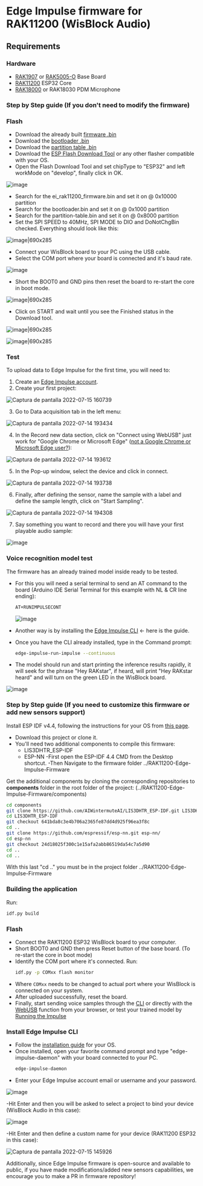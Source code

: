 # Edge Impulse firmware for RAK11200 (WisBlock Audio)


## Requirements

### Hardware

- [RAK1907](https://store.rakwireless.com/products/rak19007-wisblock-base-board-2nd-gen) or [RAK5005-O](https://store.rakwireless.com/products/rak5005-o-base-board) Base Board
- [RAK11200](https://store.rakwireless.com/products/wiscore-esp32-module-rak11200) ESP32 Core 
- [RAK18000](https://store.rakwireless.com/products/wisblock-microphone-module-rak18000) or RAK18030 PDM Microphone

### Step by Step guide (If you don't need to modify the firmware)

### Flash

- Download the already built [firmware .bin](https://github.com/mcmchris/wisblock-edge-impulse/blob/main/RAK11200-Edge-Impulse-Firmware/build/ei_rak11200_firmware.bin)
- Download the [bootloader .bin](https://github.com/mcmchris/wisblock-edge-impulse/blob/main/RAK11200-Edge-Impulse-Firmware/build/bootloader/bootloader.bin) 
- Download the [partition table .bin](https://github.com/mcmchris/wisblock-edge-impulse/blob/main/RAK11200-Edge-Impulse-Firmware/build/partition_table/partition-table.bin)
- Download the [ESP Flash Download Tool](https://www.espressif.com/en/support/download/other-tools) or any other flasher compatible with your OS.
- Open the Flash Download Tool and set chipType to "ESP32" and left workMode on "develop", finally click in OK.

![image](https://user-images.githubusercontent.com/49886387/179289799-e3328d8b-f8e2-4e99-a4af-6028eb6cdffa.png)

- Search for the ei_rak11200_firmware.bin and set it on @ 0x10000 partition
- Search for the bootloader.bin and set it on @ 0x1000 partition
- Search for the partition-table.bin and set it on @ 0x8000 partition
- Set the SPI SPEED to 40MHz, SPI MODE to DIO and DoNotChgBin checked.
Everything should look like this:

![image|690x285](https://user-images.githubusercontent.com/49886387/179113960-66323497-6fc8-49f5-a953-dd94b39b1a36.png)

- Connect your WisBlock board to your PC using the USB cable.
- Select the COM port where your board is connected and it's baud rate.

![image](https://user-images.githubusercontent.com/49886387/179116490-f4fc1ef7-0481-406d-8208-da069d252075.png)

- Short the BOOT0 and GND pins then reset the board to re-start the core in boot mode.

![image|690x285](https://user-images.githubusercontent.com/49886387/179116270-87070584-3172-4faa-9326-27bb337afb61.png)

- Click on START and wait until you see the Finished status in the Download tool.

![image|690x285](https://user-images.githubusercontent.com/49886387/179290381-4ba5a259-6442-4b73-bac0-dbacd45f76e0.png)

![image|690x285](https://user-images.githubusercontent.com/49886387/179116885-5ac376b1-b176-4ce3-95f7-aeeca5cfc5b4.png)

### Test

To upload data to Edge Impulse for the first time, you will need to:
1. Create an [Edge Impulse account](https://studio.edgeimpulse.com/login).
2. Create your first project:

![Captura de pantalla 2022-07-15 160739](https://user-images.githubusercontent.com/49886387/179303223-b7f7e2f6-53df-4195-8d09-87d3ae7d1283.png)

3. Go to Data acquisition tab in the left menu:

![Captura de pantalla 2022-07-14 193434](https://user-images.githubusercontent.com/49886387/179118482-f69b6150-ece9-4be0-9fe1-3ec638e204e8.png)

4. In the Record new data section, click on "Connect using WebUSB" just work for "Google Chrome or Microsoft Edge" ([not a Google Chrome or Microsoft Edge user?](https://github.com/mcmchris/wisblock-edge-impulse/blob/main/RAK11200-Edge-Impulse-Firmware/README.md#install-edge-impulse-cli)):

![Captura de pantalla 2022-07-14 193612](https://user-images.githubusercontent.com/49886387/179118604-4f8a15cf-893e-4207-a0c5-306bae7ce9ae.png)

5. In the Pop-up window, select the device and click in connect.

![Captura de pantalla 2022-07-14 193738](https://user-images.githubusercontent.com/49886387/179118781-b0cef568-7815-4ed5-a23e-2979b1eb9f1a.png)

6. Finally, after defining the sensor, name the sample with a label and define the sample length, click on "Start Sampling".

![Captura de pantalla 2022-07-14 194308](https://user-images.githubusercontent.com/49886387/179119291-15b8d0aa-2dcd-47f2-858c-ebfc6c81d44a.png)

7. Say something you want to record and there you will have your first playable audio sample:

![image](https://user-images.githubusercontent.com/49886387/179119451-32392dd1-6ebe-404f-a749-ee39748fa6dd.png)

### Voice recognition model test
The firmware has an already trained model inside ready to be tested.
- For this you will need a serial terminal to send an AT command to the board (Arduino IDE Serial Terminal for this example with NL & CR line ending):
   ```bash
   AT+RUNIMPULSECONT
   ```
   ![image](https://user-images.githubusercontent.com/49886387/179533317-90f8f0d3-9d26-499e-aa97-8af6e02830b2.png)

- Another way is by installing the [Edge Impulse CLI](https://github.com/mcmchris/wisblock-edge-impulse/blob/main/RAK11200-Edge-Impulse-Firmware/README.md#install-edge-impulse-cli) <- here is the guide.
- Once you have the CLI already installed, type in the Command prompt:
   ```bash
   edge-impulse-run-impulse --continuous
   ```
- The model should run and start printing the inference results rapidly, it will seek for the phrase "Hey RAKstar", if heard, will print "Hey RAKstar heard" and will turn on the green LED in the WisBlock board.

![image](https://user-images.githubusercontent.com/49886387/179295206-2db2cdba-394c-4f56-9931-7a656d545bb1.png)


### Step by Step guide (If you need to customize this firmware or add new sensors support)

Install ESP IDF v4.4, following the instructions for your OS from [this page](https://docs.espressif.com/projects/esp-idf/en/v4.4/esp32/get-started/index.html#installation-step-by-step).

- Download this project or clone it.
- You'll need two additional components to compile this firmware:
  - LIS3DHTR_ESP-IDF
  - ESP-NN
-First open the ESP-IDF 4.4 CMD from the Desktop shortcut.
-Then Navigate to the firmware folder ../RAK11200-Edge-Impulse-Firmware

Get the additional components by cloning the corresponding repositories to **components** folder in the root folder of the project: (../RAK11200-Edge-Impulse-Firmware/components)

```bash
cd components
git clone https://github.com/AIWintermuteAI/LIS3DHTR_ESP-IDF.git LIS3DHTR_ESP-IDF/
cd LIS3DHTR_ESP-IDF 
git checkout 641bda8c3e4b706a2365fe87dd4d925f96ea3f8c 
cd ..
git clone https://github.com/espressif/esp-nn.git esp-nn/
cd esp-nn 
git checkout 24d18025f300c1e15afa2abb86519da54c7a5d90 
cd ..
cd ..
```
With this last "cd .." you must be in the project folder ../RAK11200-Edge-Impulse-Firmware

### Building the application

Run:
   ```bash
   idf.py build
   ```

### Flash

- Connect the RAK11200 ESP32 WisBlock board to your computer.
- Short BOOT0 and GND then press Reset button of the base board. (To re-start the core in boot mode)
- Identify the COM port where it's connected.
Run:
   ```bash
   idf.py -p COMxx flash monitor
   ```
- Where ```COMxx``` needs to be changed to actual port where your WisBlock is connected on your system.
- After uploaded successfully, reset the board.
- Finally, start sending voice samples through the [CLI](https://github.com/mcmchris/wisblock-edge-impulse/blob/main/RAK11200-Edge-Impulse-Firmware/README.md#install-edge-impulse-cli) or directly with the [WebUSB](https://github.com/mcmchris/wisblock-edge-impulse/blob/main/RAK11200-Edge-Impulse-Firmware/README.md#test) function from your browser, or test your trained model by [Running the Impulse](https://github.com/mcmchris/wisblock-edge-impulse/blob/main/RAK11200-Edge-Impulse-Firmware/README.md#voice-recognition-model-test)

### Install Edge Impulse CLI
- Follow the [installation guide](https://docs.edgeimpulse.com/docs/edge-impulse-cli/cli-installation#installation-macos-and-windows) for your OS.
- Once installed, open your favorite command prompt and type "edge-impulse-daemon" with your board connected to your PC.
   ```bash
   edge-impulse-daemon
   ```
- Enter your Edge Impulse account email or username and your password.

![image](https://user-images.githubusercontent.com/49886387/179292586-e30bb973-e332-48b9-a37a-00fd5e95ab23.png)

-Hit Enter and then you will be asked to select a project to bind your device (WisBlock Audio in this case):

![image](https://user-images.githubusercontent.com/49886387/179292797-08c7d290-c8f7-408b-a745-2c93f8874acc.png)

-Hit Enter and then define a custom name for your device (RAK11200 ESP32 in this case):

![Captura de pantalla 2022-07-15 145926](https://user-images.githubusercontent.com/49886387/179293189-da624b61-3eb3-485b-bfa2-0808c2ca295b.png)



Additionally, since Edge Impulse firmware is open-source and available to public, if you have made modifications/added new sensors capabilities, we encourage you to make a PR in firmware repository!
